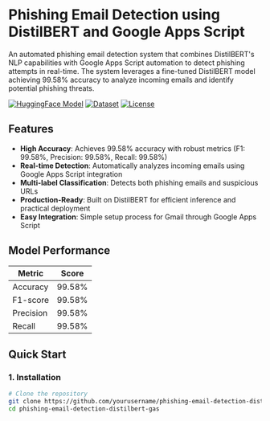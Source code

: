 # Phishing Email Detection using DistilBERT and Google Apps Script

An automated phishing email detection system that combines DistilBERT's NLP capabilities with Google Apps Script automation to detect phishing attempts in real-time. The system leverages a fine-tuned DistilBERT model achieving 99.58% accuracy to analyze incoming emails and identify potential phishing threats.

[![HuggingFace Model](https://img.shields.io/badge/🤗%20Model-cybersectony/phishing--email--detection--distilbert__v2.4.1-blue)](https://huggingface.co/cybersectony/phishing-email-detection-distilbert_v2.4.1)
[![Dataset](https://img.shields.io/badge/🤗%20Dataset-PhishingEmailDetectionv2.0-yellow)](https://huggingface.co/datasets/cybersectony/PhishingEmailDetectionv2.0)
[![License](https://img.shields.io/badge/License-Apache%202.0-green.svg)](LICENSE)

## Features

- **High Accuracy**: Achieves 99.58% accuracy with robust metrics (F1: 99.58%, Precision: 99.58%, Recall: 99.58%)
- **Real-time Detection**: Automatically analyzes incoming emails using Google Apps Script integration
- **Multi-label Classification**: Detects both phishing emails and suspicious URLs
- **Production-Ready**: Built on DistilBERT for efficient inference and practical deployment
- **Easy Integration**: Simple setup process for Gmail through Google Apps Script

## Model Performance

| Metric    | Score   |
|-----------|---------|
| Accuracy  | 99.58%  |
| F1-score  | 99.58%  |
| Precision | 99.58%  |
| Recall    | 99.58%  |

## Quick Start

### 1. Installation

```bash
# Clone the repository
git clone https://github.com/yourusername/phishing-email-detection-distilbert-gas.git
cd phishing-email-detection-distilbert-gas
